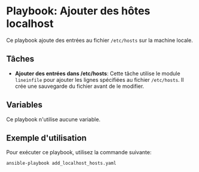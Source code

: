 # Playbook: Ajouter des hôtes localhost

Ce playbook ajoute des entrées au fichier `/etc/hosts` sur la machine locale.

## Tâches

- **Ajouter des entrées dans /etc/hosts**: Cette tâche utilise le module `lineinfile` pour ajouter les lignes spécifiées au fichier `/etc/hosts`. Il crée une sauvegarde du fichier avant de le modifier.

## Variables

Ce playbook n'utilise aucune variable.

## Exemple d'utilisation

Pour exécuter ce playbook, utilisez la commande suivante:

```bash
ansible-playbook add_localhost_hosts.yaml
```
